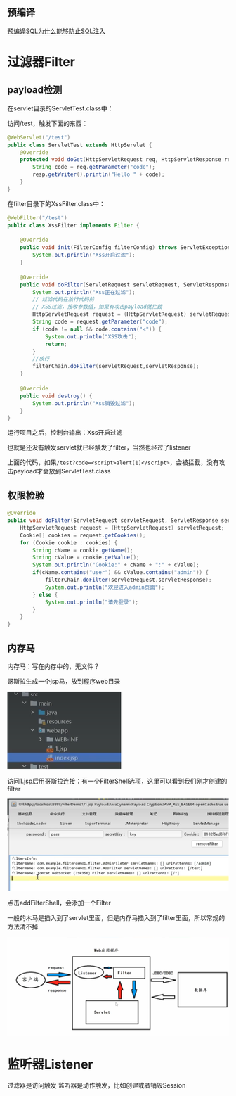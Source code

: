 ## 预编译

[预编译SQL为什么能够防止SQL注入](https://www.cnblogs.com/Createsequence/p/16963891.html)



# 过滤器Filter

## payload检测

在servlet目录的ServletTest.class中：

访问/test，触发下面的东西：

```java
@WebServlet("/test")
public class ServletTest extends HttpServlet {
    @Override
    protected void doGet(HttpServletRequest req, HttpServletResponse resp) throws ServletException, IOException {
        String code = req.getParameter("code");
        resp.getWriter().println("Hello " + code);
    }
}
```

在filter目录下的XssFilter.class中：

```java
@WebFilter("/test")
public class XssFilter implements Filter {

    @Override
    public void init(FilterConfig filterConfig) throws ServletException {
        System.out.println("Xss开启过滤");
    }

    @Override
    public void doFilter(ServletRequest servletRequest, ServletResponse servletResponse, FilterChain filterChain) throws IOException, ServletException {
        System.out.println("Xss正在过滤");
        // 过滤代码在放行代码前
        // XSS过滤，接收参数值，如果有攻击payload就拦截
        HttpServletRequest request = (HttpServletRequest) servletRequest;
        String code = request.getParameter("code");
        if (code != null && code.contains("<")) {
            System.out.println("XSS攻击");
            return;
        }
        //放行
        filterChain.doFilter(servletRequest,servletResponse);
    }

    @Override
    public void destroy() {
        System.out.println("Xss销毁过滤");
    }
}
```

运行项目之后，控制台输出：Xss开启过滤

也就是还没有触发servlet就已经触发了filter，当然也经过了listener



上面的代码，如果`/test?code=<script>alert(1)</script>`，会被拦截，没有攻击payload才会放到ServletTest.class



## 权限检验

```java
@Override
public void doFilter(ServletRequest servletRequest, ServletResponse servletResponse, FilterChain filterChain) throws IOException, ServletException {
    HttpServletRequest request = (HttpServletRequest) servletRequest;
    Cookie[] cookies = request.getCookies();
    for (Cookie cookie : cookies) {
        String cName = cookie.getName();
        String cValue = cookie.getValue();
        System.out.println("Cookie:" + cName + ":" + cValue);
        if(cName.contains("user") && cValue.contains("admin")) {
            filterChain.doFilter(servletRequest,servletResponse);
            System.out.println("欢迎进入admin页面");
        } else {
            System.out.println("请先登录");
        }
    }
}
```



## 内存马

内存马：写在内存中的，无文件？

哥斯拉生成一个jsp马，放到程序web目录

![image-20250618001636473](assets/image-20250618001636473.png)

访问1.jsp后用哥斯拉连接：有一个FilterShell选项，这里可以看到我们刚才创建的filter

![image-20250618001759376](assets/image-20250618001759376.png)

点击addFilterShell，会添加一个Filter

一般的木马是插入到了servlet里面，但是内存马插入到了filter里面，所以常规的方法清不掉

<img src="assets/image-20250617232208763.png" alt="image-20250617232208763" style="zoom:67%;" />

# 监听器Listener

过滤器是访问触发 监听器是动作触发，比如创建或者销毁Session